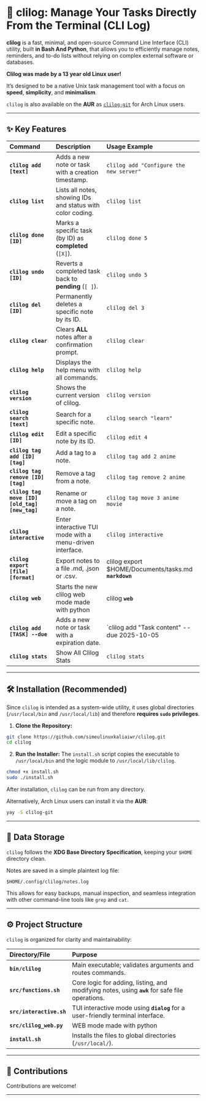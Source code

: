 # 🚀 clilog: Manage Your Tasks Directly From the Terminal (CLI Log)

**clilog** is a fast, minimal, and open-source Command Line Interface (CLI) utility, built **in Bash And Python**, that allows you to efficiently manage notes, reminders, and to-do lists without relying on complex external software or databases.

**Clilog was made by a 13 year old Linux user!**

It’s designed to be a native Unix task management tool with a focus on **speed**, **simplicity**, and **minimalism**.

`clilog` is also available on the **AUR** as [`clilog-git`](https://aur.archlinux.org/packages/clilog-git/) for Arch Linux users.

---

## ✨ Key Features

| Command | Description | Usage Example |
| :--- | :--- | :--- |
| **`clilog add [text]`** | Adds a new note or task with a creation timestamp. | `clilog add "Configure the new server"` |
| **`clilog list`** | Lists all notes, showing IDs and status with color coding. | `clilog list` |
| **`clilog done [ID]`** | Marks a specific task (by ID) as **completed** (`[X]`). | `clilog done 5` |
| **`clilog undo [ID]`** | Reverts a completed task back to **pending** (`[ ]`). | `clilog undo 5` |
| **`clilog del [ID]`** | Permanently deletes a specific note by its ID. | `clilog del 3` |
| **`clilog clear`** | Clears **ALL** notes after a confirmation prompt. | `clilog clear` |
| **`clilog help`** | Displays the help menu with all commands. | `clilog help` |
| **`clilog version`** | Shows the current version of clilog. | `clilog version` |
| **`clilog search [text]`** | Search for a specific note. | `clilog search "learn"` |
| **`clilog edit [ID]`** | Edit a specific note by its ID. | `clilog edit 4` |
| **`clilog tag add [ID] [tag]`** | Add a tag to a note. | `clilog tag add 2 anime` |
| **`clilog tag remove [ID] [tag]`** | Remove a tag from a note. | `clilog tag remove 2 anime` |
| **`clilog tag move [ID] [old_tag] [new_tag]`** | Rename or move a tag on a note. | `clilog tag move 3 anime movie` |
| **`clilog interactive`** | Enter interactive TUI mode with a menu-driven interface. | `clilog interactive` |
| **`clilog export [file] [format]`** | Export notes to a file .md, .json or .csv. | clilog export $HOME/Documents/tasks.md **`markdown`** |
| **`clilog web`** | Starts the new clilog web mode made with python | clilog **`web`** |
| **`clilog add [TASK] --due`** | Adds a new note or task with a expiration date. | `clilog add "Task content" --due 2025-10-05 |
| **`clilog stats`** | Show All Clilog Stats | `clilog stats` |

---

## 🛠️ Installation (Recommended)

Since `clilog` is intended as a system-wide utility, it uses global directories (`/usr/local/bin` and `/usr/local/lib`) and therefore **requires `sudo` privileges**.

1. **Clone the Repository:**
```bash
git clone https://github.com/simeulinuxkaliaiwr/clilog.git
cd clilog
```

2. **Run the Installer:**
The `install.sh` script copies the executable to `/usr/local/bin` and the logic module to `/usr/local/lib/clilog`.
```bash
chmod +x install.sh
sudo ./install.sh
```

After installation, `clilog` can be run from any directory.

Alternatively, Arch Linux users can install it via the **AUR**:
```bash
yay -S clilog-git
```

---

## 💾 Data Storage

`clilog` follows the **XDG Base Directory Specification**, keeping your `$HOME` directory clean.

Notes are saved in a simple plaintext log file:

```
$HOME/.config/clilog/notes.log
```

This allows for easy backups, manual inspection, and seamless integration with other command-line tools like `grep` and `cat`.

---

## ⚙️ Project Structure

`clilog` is organized for clarity and maintainability:

| Directory/File | Purpose |
| :--- | :--- |
| **`bin/clilog`** | Main executable; validates arguments and routes commands. |
| **`src/functions.sh`** | Core logic for adding, listing, and modifying notes, using **`awk`** for safe file operations. |
| **`src/interactive.sh`** | TUI interactive mode using **`dialog`** for a user-friendly terminal interface. |
| **`src/clilog_web.py`** | WEB mode made with python |
| **`install.sh`** | Installs the files to global directories (`/usr/local/`). |

---

## 🤝 Contributions

Contributions are welcome! 

---
